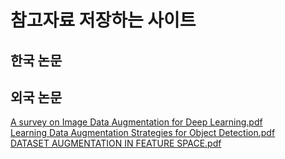 # 참고자료 저장하는 사이트

## 한국 논문
## 외국 논문
[A survey on Image Data Augmentation for Deep Learning.pdf](https://github.com/mjkim0819/data-processing/files/10553727/A.survey.on.Image.Data.Augmentation.for.Deep.Learning.pdf)  
[Learning Data Augmentation Strategies for Object Detection.pdf](https://github.com/mjkim0819/data-processing/files/10553731/Learning.Data.Augmentation.Strategies.for.Object.Detection.pdf)  
[DATASET AUGMENTATION IN FEATURE SPACE.pdf](https://github.com/mjkim0819/data-processing/files/10553735/DATASET.AUGMENTATION.IN.FEATURE.SPACE.pdf)  
